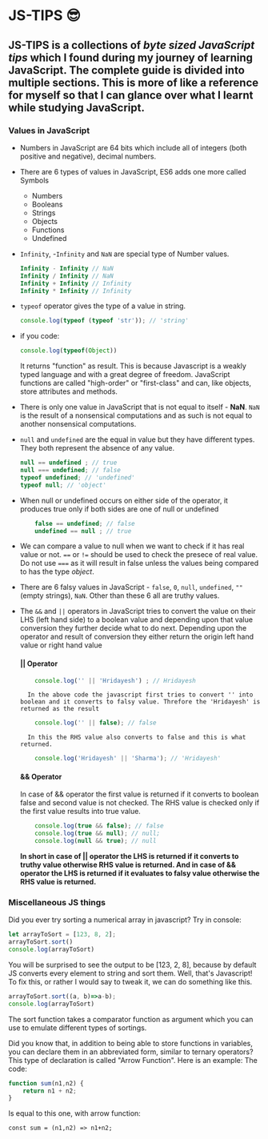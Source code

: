 # JS-TIPS :sunglasses:

## **JS-TIPS** is a collections of *byte sized JavaScript tips* which I found during my journey of learning JavaScript. The complete guide is divided into multiple sections. This is more of like a reference for myself so that I can glance over what I learnt while studying JavaScript.

### Values in JavaScript

- Numbers in JavaScript are 64 bits which include all of integers (both positive and negative), decimal numbers.

- There are 6 types of values in JavaScript, ES6 adds one more called Symbols
    * Numbers
    * Booleans
    * Strings
    * Objects
    * Functions
    * Undefined

- `Infinity`, -`Infinity` and `NaN` are special type of Number values.
    ```javascript
    Infinity - Infinity // NaN
    Infinity / Infinity // NaN
    Infinity + Infinity // Infinity
    Infinity * Infinity // Infinity
    ```
- `typeof` operator gives the type of a value in string.
    ```javascript
    console.log(typeof (typeof 'str')); // 'string'
    ```
- if you code:
    ```javascript
    console.log(typeof(Object))
    ```
   It returns "function" as result. This is because Javascript is a weakly typed language and with a great degree of freedom. JavaScript functions are called "high-order" or "first-class" and can, like objects, store attributes and methods.

- There is only one value in JavaScript that is not equal to itself - **NaN**. `NaN` is the result of a nonsensical computations and as such is not equal to another nonsensical computations.

- `null` and `undefined` are the equal in value but they have different types. They both represent the absence of any value.
    ```javascript
    null == undefined ; // true
    null === undefined; // false
    typeof undefined; // 'undefined'
    typeof null; // 'object'
    ```
- When null or undefined occurs on either side of the operator, it produces true only if both sides are one of null or undefined
    ```javascript
        false == undefined; // false
        undefined == null ; // true
    ```
- We can compare a value to null when we want to check if it has real value or not. `==` or `!=` should be used to check the presece of real value. Do not use `===` as it will result in false unless the values being compared to has the type *object*.

- There are 6 falsy values in JavaScript - `false`, `0`, `null`, `undefined`, `""` (empty strings), `NaN`. Other than these 6 all are truthy values.

- The `&&` and `||` operators in JavaScript tries to convert the value on their LHS (left hand side) to a boolean value and depending upon that value conversion they further decide what to do next. Depending upon the operator and result of conversion they either return the origin left hand value or right hand value

    #### || Operator
    ```javascript
        console.log('' || 'Hridayesh') ; // Hridayesh
    ```    
        In the above code the javascript first tries to convert '' into boolean and it converts to falsy value. Threfore the 'Hridayesh' is returned as the result
    ```javascript
        console.log('' || false); // false
    ```
        In this the RHS value also converts to false and this is what returned.
    ```javascript
        console.log('Hridayesh' || 'Sharma'); // 'Hridayesh'
    ```
    #### && Operator
    In case of && operator the first value is returned if it converts to boolean false and second value is not checked. The RHS value is checked only if the first value results into true value.
    ```javascript
        console.log(true && false); // false
        console.log(true && null); // null;
        console.log(null && true); // null
    ```
     **In short in case of || operator the LHS is returned if it converts to truthy value otherwise RHS value is returned. And in case of && operator the LHS is returned if it evaluates to falsy value otherwise the RHS value is returned.**

### Miscellaneous JS things
Did you ever try sorting a numerical array in javascript?
Try in console:
```javascript
let arrayToSort = [123, 8, 2];
arrayToSort.sort()
console.log(arrayToSort)
```

You will be surprised to see the output to be [123, 2, 8], because by default JS converts every element to string and sort them. Well, that's Javascript!
To fix this, or rather I would say to tweak it, we can do something like this.

```javascript
arrayToSort.sort((a, b)=>a-b);
console.log(arrayToSort)
```

The sort function takes a comparator function as argument which you can use to emulate different types of sortings.

Did you know that, in addition to being able to store functions in variables, you can declare them in an abbreviated form, similar to ternary operators? This type of declaration is called "Arrow Function". Here is an example:
The code:
```javascript
function sum(n1,n2) {
	return n1 + n2;
}
```
Is equal to this one, with arrow function:
```
const sum = (n1,n2) => n1+n2;
```